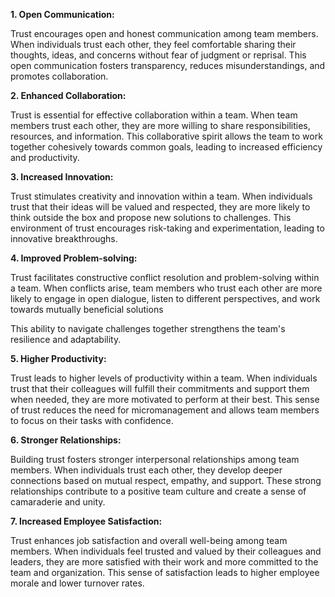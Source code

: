 **1. Open Communication:**

 Trust encourages open and honest communication among team members. When individuals trust each other, they feel comfortable sharing their thoughts, ideas, and concerns without fear of judgment or reprisal. This open communication fosters transparency, reduces misunderstandings, and promotes collaboration.

**2. Enhanced Collaboration:** 

Trust is essential for effective collaboration within a team. When team members trust each other, they are more willing to share responsibilities, resources, and information. This collaborative spirit allows the team to work together cohesively towards common goals, leading to increased efficiency and productivity.

**3. Increased Innovation:** 

Trust stimulates creativity and innovation within a team. When individuals trust that their ideas will be valued and respected, they are more likely to think outside the box and propose new solutions to challenges. This environment of trust encourages risk-taking and experimentation, leading to innovative breakthroughs.

**4. Improved Problem-solving:** 

Trust facilitates constructive conflict resolution and problem-solving within a team. When conflicts arise, team members who trust each other are more likely to engage in open dialogue, listen to different perspectives, and work towards mutually beneficial solutions

This ability to navigate challenges together strengthens the team's resilience and adaptability.

**5. Higher Productivity:**
 
 Trust leads to higher levels of productivity within a team. When individuals trust that their colleagues will fulfill their commitments and support them when needed, they are more motivated to perform at their best. This sense of trust reduces the need for micromanagement and allows team members to focus on their tasks with confidence.

**6. Stronger Relationships:**

 Building trust fosters stronger interpersonal relationships among team members. When individuals trust each other, they develop deeper connections based on mutual respect, empathy, and support. These strong relationships contribute to a positive team culture and create a sense of camaraderie and unity.

**7. Increased Employee Satisfaction:** 

Trust enhances job satisfaction and overall well-being among team members. When individuals feel trusted and valued by their colleagues and leaders, they are more satisfied with their work and more committed to the team and organization. This sense of satisfaction leads to higher employee morale and lower turnover rates.
